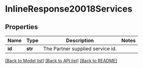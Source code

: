 # InlineResponse20018Services

## Properties
Name | Type | Description | Notes
------------ | ------------- | ------------- | -------------
**id** | **str** | The Partner supplied service id. | 

[[Back to Model list]](../README.md#documentation-for-models) [[Back to API list]](../README.md#documentation-for-api-endpoints) [[Back to README]](../README.md)

